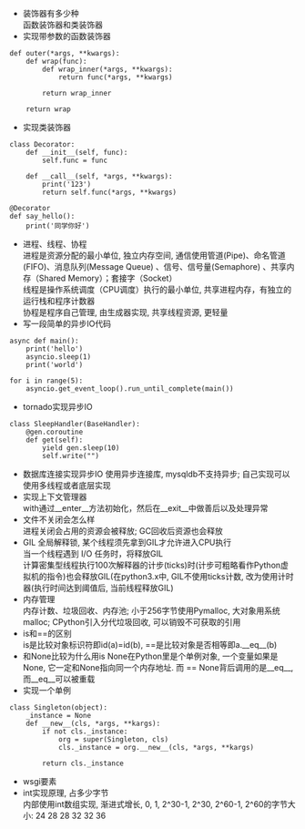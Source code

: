 - 装饰器有多少种  
函数装饰器和类装饰器
- 实现带参数的函数装饰器
```
def outer(*args, **kwargs):
    def wrap(func):
        def wrap_inner(*args, **kwargs):
            return func(*args, **kwargs)

        return wrap_inner

    return wrap
```
- 实现类装饰器  
```
class Decorator:
    def __init__(self, func):
        self.func = func

    def __call__(self, *args, **kwargs):
        print('123')
        return self.func(*args, **kwargs)

@Decorator
def say_hello():
    print('同学你好')
```
- 进程、线程、协程  
进程是资源分配的最小单位, 独立内存空间, 通信使用管道(Pipe)、命名管道(FIFO)、消息队列(Message Queue) 、信号、信号量(Semaphore) 、共享内存（Shared Memory）；套接字（Socket）  
线程是操作系统调度（CPU调度）执行的最小单位, 共享进程内存，有独立的运行栈和程序计数器  
协程是程序自己管理, 由生成器实现, 共享线程资源, 更轻量
- 写一段简单的异步IO代码  
```
async def main():
    print('hello')
    asyncio.sleep(1)
    print('world')

for i in range(5):
    asyncio.get_event_loop().run_until_complete(main())
```
- tornado实现异步IO
```
class SleepHandler(BaseHandler):
    @gen.coroutine
    def get(self):
        yield gen.sleep(10)
        self.write("")
```
- 数据库连接实现异步IO 
使用异步连接库, mysqldb不支持异步; 自己实现可以使用多线程或者底层实现
- 实现上下文管理器  
with通过__enter__方法初始化，然后在__exit__中做善后以及处理异常
- 文件不关闭会怎么样  
进程关闭会占用的资源会被释放; GC回收后资源也会释放
- GIL
全局解释锁, 某个线程须先拿到GIL才允许进入CPU执行  
当一个线程遇到 I/O 任务时，将释放GIL  
计算密集型线程执行100次解释器的计步(ticks)时(计步可粗略看作Python虚拟机的指令)也会释放GIL(在python3.x中, GIL不使用ticks计数, 改为使用计时器(执行时间达到阈值后, 当前线程释放GIL)  
- 内存管理  
内存计数、垃圾回收、内存池; 小于256字节使用Pymalloc, 大对象用系统malloc; CPython引入分代垃圾回收, 可以销毁不可获取的引用  
- is和==的区别  
is是比较对象标识符即id(a)=id(b), ==是比较对象是否相等即a.\_\_eq\_\_(b)  
- 和None比较为什么用is
None在Python里是个单例对象, 一个变量如果是None, 它一定和None指向同一个内存地址. 而 == None背后调用的是__eq__, 而__eq__可以被重载
- 实现一个单例
```
class Singleton(object):
    _instance = None
    def __new__(cls, *args, **kargs):
        if not cls._instance:
            org = super(Singleton, cls)
            cls._instance = org.__new__(cls, *args, **kargs)
        
        return cls._instance
```
- wsgi要素
- int实现原理, 占多少字节  
内部使用int数组实现, 渐进式增长,  0, 1, 2^30-1, 2^30, 2^60-1, 2^60的字节大小: 24 28 28 32 32 36


